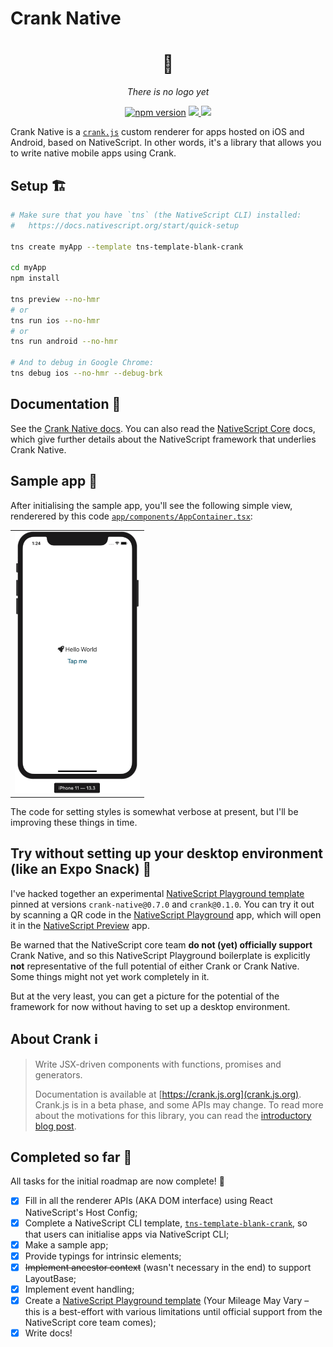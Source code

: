 # Crank Native

<div align="center">
    <h1>🤖</h1>
    <p><em>There is no logo yet</em></p>
</div>

<p align="center">
    <a href="https://badge.fury.io/js/crank-native"><img src="https://badge.fury.io/js/crank-native.svg" alt="npm version" height="18"></a>
    <a href="https://opensource.org/licenses/mit-license.php">
        <img src="https://badges.frapsoft.com/os/mit/mit.png?v=103"/>
    </a>
    <a href="https://twitter.com/intent/follow?screen_name=LinguaBrowse">
        <img src="https://img.shields.io/twitter/follow/LinguaBrowse.svg?style=social&logo=twitter"/>
    </a>
</p>

Crank Native is a [`crank.js`](https://github.com/bikeshaving/crank) custom renderer for apps hosted on iOS and Android, based on NativeScript. In other words, it's a library that allows you to write native mobile apps using Crank.

## Setup 🏗

```sh
# Make sure that you have `tns` (the NativeScript CLI) installed:
#   https://docs.nativescript.org/start/quick-setup

tns create myApp --template tns-template-blank-crank

cd myApp
npm install

tns preview --no-hmr
# or
tns run ios --no-hmr
# or
tns run android --no-hmr

# And to debug in Google Chrome:
tns debug ios --no-hmr --debug-brk
```

## Documentation 📖

See the [Crank Native docs](https://crank-native.netlify.app). You can also read the [NativeScript Core](https://docs.nativescript.org/start/introduction) docs, which give further details about the NativeScript framework that underlies Crank Native.

## Sample app 🎁

After initialising the sample app, you'll see the following simple view, renderered by this code [`app/components/AppContainer.tsx`](https://github.com/shirakaba/tns-template-blank-crank/blob/master/app/components/AppContainer.tsx):

<table>
    <tbody>
        <tr>
            <td align="center" valign="middle">
                <img width="200px" src="/site/hello_world.png"/>
            </td>
        </tr>
    </tbody>
</table>

The code for setting styles is somewhat verbose at present, but I'll be improving these things in time.

## Try without setting up your desktop environment (like an Expo Snack) 📲

I've hacked together an experimental [NativeScript Playground template](https://play.nativescript.org/?template=play-react&id=lwOLY2&v=3) pinned at versions `crank-native@0.7.0` and `crank@0.1.0`. You can try it out by scanning a QR code in the [NativeScript Playground](https://apps.apple.com/us/app/nativescript-playground/id1263543946?ls=1) app, which will open it in the [NativeScript Preview](https://apps.apple.com/us/app/nativescript-preview/id1264484702) app.

Be warned that the NativeScript core team **do not (yet) officially support** Crank Native, and so this NativeScript Playground boilerplate is explicitly **not** representative of the full potential of either Crank or Crank Native. Some things might not yet work completely in it.

But at the very least, you can get a picture for the potential of the framework for now without having to set up a desktop environment.

## About Crank ℹ️

> Write JSX-driven components with functions, promises and generators.
>
> Documentation is available at [https://crank.js.org](crank.js.org). Crank.js is in a beta phase, and some APIs may change. To read more about the motivations for this library, you can read the [introductory blog post](https://crank.js.org/blog/introducing-crank).

## Completed so far 📝

All tasks for the initial roadmap are now complete! 🥳

- [x] Fill in all the renderer APIs (AKA DOM interface) using React NativeScript's Host Config;
- [x] Complete a NativeScript CLI template, [`tns-template-blank-crank`](https://github.com/shirakaba/tns-template-blank-crank), so that users can initialise apps via NativeScript CLI;
- [x] Make a sample app;
- [x] Provide typings for intrinsic elements;
- [x] ~~Implement ancestor context~~ (wasn't necessary in the end) to support LayoutBase;
- [x] Implement event handling;
- [x] Create a [NativeScript Playground template](https://play.nativescript.org/?template=play-react&id=lwOLY2&v=3) (Your Mileage May Vary – this is a best-effort with various limitations until official support from the NativeScript core team comes);
- [x] Write docs!

